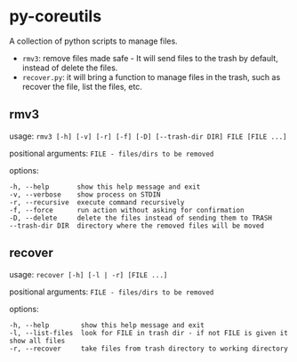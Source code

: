 # py-coreutils

A collection of python scripts to manage files. 
- `rmv3`: remove files made safe - It will send files to the trash by default, instead of delete the files.
- `recover.py`: it will bring a function to manage files in the trash, such as recover the file, list the files, etc.

## rmv3

usage: 
`rmv3 [-h] [-v] [-r] [-f] [-D] [--trash-dir DIR] FILE [FILE ...]`


positional arguments:
`FILE - files/dirs to be removed`

options:
```
-h, --help       show this help message and exit
-v, --verbose    show process on STDIN
-r, --recursive  execute command recursively
-f, --force      run action without asking for confirmation
-D, --delete     delete the files instead of sending them to TRASH
--trash-dir DIR  directory where the removed files will be moved
```

## recover

usage: 
`recover [-h] [-l | -r] [FILE ...]`

positional arguments:
`FILE - files/dirs to be removed`

options:
```
-h, --help        show this help message and exit
-l, --list-files  look for FILE in trash dir - if not FILE is given it show all files
-r, --recover     take files from trash directory to working directory
```

